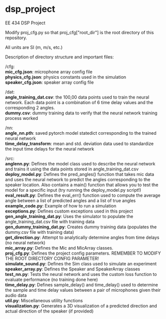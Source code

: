 # dsp_project
EE 434 DSP Project

Modify proj_cfg.py so that proj_cfg["root_dir"] is the root directory of this repository.

All units are SI (m, m/s, etc.)

Description of directory structure and important files:

/cfg:  
    **mic_cfg.json**: microphone array config file  
    **physics_cfg.json**: physics constants used in the simulation  
    **speaker_cfg.json**: speaker array config file  

/dat:  
    **angle_training_dat.csv**: the 100,00 data points used to train the neural network. Each data point is a combination of 6 time delay values and the corresponding 2 angles.  
    **dummy.csv**: dummy training data to verify that the neural network training process worked  

/nn:  
    **angle_nn.pth**: saved pytorch model statedict corresponding to the trained neural network  
    **time_delay_transform**: mean and std. deviation data used to standardize the input time delays for the neural network  

/src:  
    **anglenn.py**: Defines the model class used to describe the neural network and trains it using the data points stored in angle_training_dat.csv  
    **deploy_model.py**: Defines the pred_angles() function that takes mic data and uses the neural network to predict the angles corresponding to the speaker location. Also contains a main() function that allows you to test the model for a specific input (try running the deploy_model.py script!)  
    **eval_result.py**: Defines the eval_err() function used to compute the average angle between a list of predicted angles and a list of true angles  
    **example_code.py**: Example of how to run a simulation  
    **exceptions.py**: Defines custom exceptions used in this project  
    **gen_angle_training_dat.py**: Uses the simulator to populate the angle_training_dat.csv file with training data  
    **gen_dummy_training_dat.py**: Creates dummy training data (populates the dummy.csv file with training data)  
    **get_direction.py**: Attempt to analytically determine angles from time delays (no neural network)  
    **mic_array.py**: Defines the Mic and MicArray classes.  
    **proj_cfg.py**: Defines the project config parameters. REMEMBER TO MODIFY THE ROOT DIRECTORY CONFIG PARAMETER!  
    **simulate_sound.py**: Defines the Sim class used to simulate an experiment  
    **speaker_array.py**: Defines the Speaker and SpeakerArray classes  
    **test_nn.py**: Tests the neural network and uses the custom loss function to evaluate performance (no training done here)  
    **time_delay.py**: Defines sample_delay() and time_delay() used to determine the sample and time delay values between a pair of microphones given their audio data  
    **util.py**: Miscellaneous utility functions  
    **visualization.py**: Generates a 3D visualization of a predicted direction and actual direction of the speaker (if provided)  
